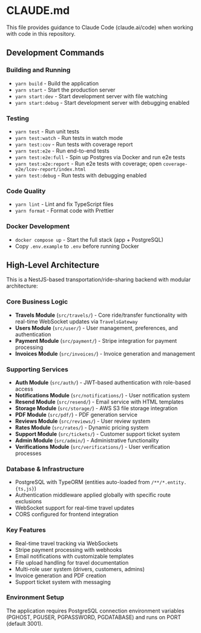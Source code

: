 # CLAUDE.md

This file provides guidance to Claude Code (claude.ai/code) when working with code in this repository.

## Development Commands

### Building and Running
- `yarn build` - Build the application
- `yarn start` - Start the production server
- `yarn start:dev` - Start development server with file watching
- `yarn start:debug` - Start development server with debugging enabled

### Testing
- `yarn test` - Run unit tests
- `yarn test:watch` - Run tests in watch mode
- `yarn test:cov` - Run tests with coverage report
- `yarn test:e2e` - Run end-to-end tests
- `yarn test:e2e:full` - Spin up Postgres via Docker and run e2e tests
- `yarn test:e2e:report` - Run e2e tests with coverage; open `coverage-e2e/lcov-report/index.html`
- `yarn test:debug` - Run tests with debugging enabled

### Code Quality
- `yarn lint` - Lint and fix TypeScript files
- `yarn format` - Format code with Prettier

### Docker Development
- `docker compose up` - Start the full stack (app + PostgreSQL)
- Copy `.env.example` to `.env` before running Docker

## High-Level Architecture

This is a NestJS-based transportation/ride-sharing backend with modular architecture:

### Core Business Logic
- **Travels Module** (`src/travels/`) - Core ride/transfer functionality with real-time WebSocket updates via `TravelsGateway`
- **Users Module** (`src/user/`) - User management, preferences, and authentication
- **Payment Module** (`src/payment/`) - Stripe integration for payment processing
- **Invoices Module** (`src/invoices/`) - Invoice generation and management

### Supporting Services
- **Auth Module** (`src/auth/`) - JWT-based authentication with role-based access
- **Notifications Module** (`src/notifications/`) - User notification system
- **Resend Module** (`src/resend/`) - Email service with HTML templates
- **Storage Module** (`src/storage/`) - AWS S3 file storage integration
- **PDF Module** (`src/pdf/`) - PDF generation service
- **Reviews Module** (`src/reviews/`) - User review system
- **Rates Module** (`src/rates/`) - Dynamic pricing system
- **Support Module** (`src/tickets/`) - Customer support ticket system
- **Admin Module** (`src/admin/`) - Administrative functionality
- **Verifications Module** (`src/verifications/`) - User verification processes

### Database & Infrastructure
- PostgreSQL with TypeORM (entities auto-loaded from `/**/*.entity.{ts,js}`)
- Authentication middleware applied globally with specific route exclusions
- WebSocket support for real-time travel updates
- CORS configured for frontend integration

### Key Features
- Real-time travel tracking via WebSockets
- Stripe payment processing with webhooks
- Email notifications with customizable templates
- File upload handling for travel documentation
- Multi-role user system (drivers, customers, admins)
- Invoice generation and PDF creation
- Support ticket system with messaging

### Environment Setup
The application requires PostgreSQL connection environment variables (PGHOST, PGUSER, PGPASSWORD, PGDATABASE) and runs on PORT (default 3001).